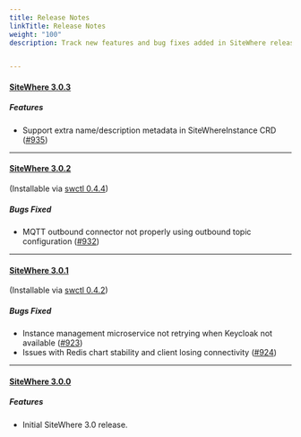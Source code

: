 ```yaml
---
title: Release Notes
linkTitle: Release Notes
weight: "100"
description: Track new features and bug fixes added in SiteWhere releases


---
```

#### [**SiteWhere 3.0.3**](https://github.com/sitewhere/sitewhere/releases/tag/v3.0.3)

##### _Features_
* Support extra name/description metadata in SiteWhereInstance CRD ([#935](https://github.com/sitewhere/sitewhere/issues/935))

---
#### [**SiteWhere 3.0.2**](https://github.com/sitewhere/sitewhere/releases/tag/v3.0.2)
(Installable via [swctl 0.4.4](https://github.com/sitewhere/swctl/releases/tag/v0.4.4))

##### _Bugs Fixed_
* MQTT outbound connector not properly using outbound topic configuration ([#932](https://github.com/sitewhere/sitewhere/issues/932))

---
#### [**SiteWhere 3.0.1**](https://github.com/sitewhere/sitewhere/releases/tag/v3.0.1)
(Installable via [swctl 0.4.2](https://github.com/sitewhere/swctl/releases/tag/v0.4.2))

##### _Bugs Fixed_
* Instance management microservice not retrying when Keycloak not available ([#923](https://github.com/sitewhere/sitewhere/issues/923))
* Issues with Redis chart stability and client losing connectivity ([#924](https://github.com/sitewhere/sitewhere/issues/924))

---
#### [**SiteWhere 3.0.0**](https://github.com/sitewhere/sitewhere/releases/tag/v3.0.0)

##### _Features_
* Initial SiteWhere 3.0 release.

